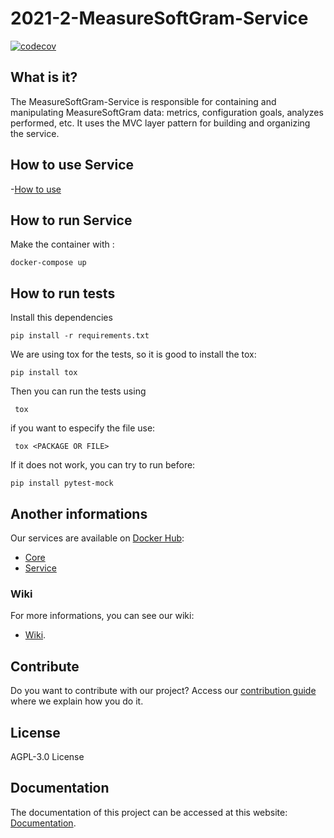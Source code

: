 # 2021-2-MeasureSoftGram-Service

[![codecov](https://codecov.io/gh/fga-eps-mds/2021-2-MeasureSoftGram-Service/branch/develop/graph/badge.svg?token=XRPXP8LH9I)](https://app.codecov.io/gh/fga-eps-mds/2021-2-MeasureSoftGram-service/)

## What is it?

The MeasureSoftGram-Service is responsible for containing and manipulating MeasureSoftGram data: metrics, configuration goals, analyzes performed, etc. It uses the MVC layer pattern for building and organizing the service.

## How to use Service
-[How to use](https://fga-eps-mds.github.io/2021-2-MeasureSoftGram-Doc/docs/artifact/how_to_use)

## How to run Service

Make the container with :

```
docker-compose up
```

## How to run tests
Install this dependencies


```
pip install -r requirements.txt
```


We are using tox for the tests, so it is good to install the tox:

```
pip install tox
```

Then you can run the tests using

```
 tox 
```

if you want to especify the file use:
```
 tox <PACKAGE OR FILE>
```

If it does not work, you can try to run before: 
```
pip install pytest-mock
```

## Another informations

Our services are available on [Docker Hub](https://hub.docker.com/):
- [Core](https://hub.docker.com/r/measuresoftgram/core)
- [Service](https://hub.docker.com/r/measuresoftgram/service)

### Wiki

For more informations, you can see our wiki:
- [Wiki](https://fga-eps-mds.github.io/2021-2-MeasureSoftGram-Doc/).

## Contribute

Do you want to contribute with our project? Access our [contribution guide](https://github.com/fga-eps-mds/2021-2-MeasureSoftGram-Service/blob/develop/CONTRIBUTING.md) where we explain how you do it.

## License

AGPL-3.0 License

## Documentation

The documentation of this project can be accessed at this website: [Documentation](https://github.com/fga-eps-mds/2021-2-MeasureSoftGram-Doc).
